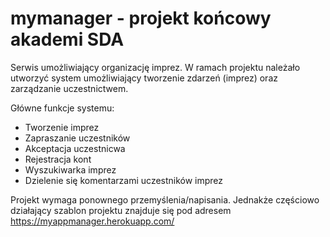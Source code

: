 # mymanager - projekt końcowy akademi SDA

Serwis umożliwiający organizację imprez. W ramach projektu należało utworzyć system umożliwiający tworzenie zdarzeń (imprez) oraz zarządzanie uczestnictwem.

Główne funkcje systemu:
- Tworzenie imprez
- Zapraszanie uczestników
- Akceptacja uczestnicwa
- Rejestracja kont
- Wyszukiwarka imprez
- Dzielenie się komentarzami uczestników imprez

Projekt wymaga ponownego przemyślenia/napisania. Jednakże częściowo działający szablon projektu znajduje się pod adresem https://myappmanager.herokuapp.com/


